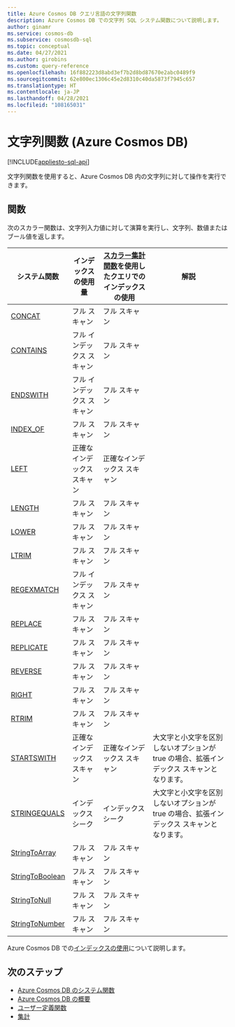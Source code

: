 ```yaml
---
title: Azure Cosmos DB クエリ言語の文字列関数
description: Azure Cosmos DB での文字列 SQL システム関数について説明します。
author: ginamr
ms.service: cosmos-db
ms.subservice: cosmosdb-sql
ms.topic: conceptual
ms.date: 04/27/2021
ms.author: girobins
ms.custom: query-reference
ms.openlocfilehash: 16f882223d8abd3ef7b2d8bd87670e2abc0489f9
ms.sourcegitcommit: 62e800ec1306c45e2d8310c40da5873f7945c657
ms.translationtype: HT
ms.contentlocale: ja-JP
ms.lasthandoff: 04/28/2021
ms.locfileid: "108165031"
---
```

# <a name="string-functions-azure-cosmos-db"></a>文字列関数 (Azure Cosmos DB)
[!INCLUDE[appliesto-sql-api](includes/appliesto-sql-api.md)]

文字列関数を使用すると、Azure Cosmos DB 内の文字列に対して操作を実行できます。

## <a name="functions"></a>関数

次のスカラー関数は、文字列入力値に対して演算を実行し、文字列、数値またはブール値を返します。
  
| システム関数                                 | インデックスの使用量        | [スカラー集計関数](index-overview.md#index-utilization-for-scalar-aggregate-functions)を使用したクエリでのインデックスの使用 | 解説                                                      |
| ----------------------------------------------- | ------------------ | ------------------------------------------------------ | ------------------------------------------------------------ |
| [CONCAT](sql-query-concat.md)                   | フル スキャン          | フル スキャン                                              |                                                              |
| [CONTAINS](sql-query-contains.md)               | フル インデックス スキャン    | フル スキャン                                              |                                                              |
| [ENDSWITH](sql-query-endswith.md)               | フル インデックス スキャン    | フル スキャン                                              |                                                              |
| [INDEX_OF](sql-query-index-of.md)               | フル スキャン          | フル スキャン                                              |                                                              |
| [LEFT](sql-query-left.md)                       | 正確なインデックス スキャン | 正確なインデックス スキャン                                     |                                                              |
| [LENGTH](sql-query-length.md)                   | フル スキャン          | フル スキャン                                              |                                                              |
| [LOWER](sql-query-lower.md)                     | フル スキャン          | フル スキャン                                              |                                                              |
| [LTRIM](sql-query-ltrim.md)                     | フル スキャン          | フル スキャン                                              |                                                              |
| [REGEXMATCH](sql-query-regexmatch.md)           | フル インデックス スキャン    | フル スキャン                                              |                                                              |
| [REPLACE](sql-query-replace.md)                 | フル スキャン          | フル スキャン                                              |                                                              |
| [REPLICATE](sql-query-replicate.md)             | フル スキャン          | フル スキャン                                              |                                                              |
| [REVERSE](sql-query-reverse.md)                 | フル スキャン          | フル スキャン                                              |                                                              |
| [RIGHT](sql-query-right.md)                     | フル スキャン          | フル スキャン                                              |                                                              |
| [RTRIM](sql-query-rtrim.md)                     | フル スキャン          | フル スキャン                                              |                                                              |
| [STARTSWITH](sql-query-startswith.md)           | 正確なインデックス スキャン | 正確なインデックス スキャン                                     | 大文字と小文字を区別しないオプションが true の場合、拡張インデックス スキャンとなります。 |
| [STRINGEQUALS](sql-query-stringequals.md)       | インデックス シーク         | インデックス シーク                                             | 大文字と小文字を区別しないオプションが true の場合、拡張インデックス スキャンとなります。 |
| [StringToArray](sql-query-stringtoarray.md)     | フル スキャン          | フル スキャン                                              |                                                              |
| [StringToBoolean](sql-query-stringtoboolean.md) | フル スキャン          | フル スキャン                                              |                                                              |
| [StringToNull](sql-query-stringtonull.md)       | フル スキャン          | フル スキャン                                              |                                                              |
| [StringToNumber](sql-query-stringtonumber.md)   | フル スキャン          | フル スキャン                                              |                                                              |

Azure Cosmos DB での[インデックスの使用](index-overview.md#index-usage)について説明します。

## <a name="next-steps"></a>次のステップ

- [Azure Cosmos DB のシステム関数](sql-query-system-functions.md)
- [Azure Cosmos DB の概要](introduction.md)
- [ユーザー定義関数](sql-query-udfs.md)
- [集計](sql-query-aggregate-functions.md)
